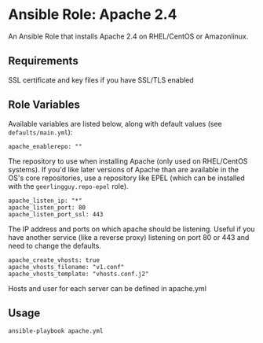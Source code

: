# Ansible Role: Apache 2.4

An Ansible Role that installs Apache 2.4 on RHEL/CentOS or Amazonlinux.

## Requirements
SSL  certificate and key files if you have SSL/TLS enabled

## Role Variables

Available variables are listed below, along with default values (see `defaults/main.yml`):

    apache_enablerepo: ""

The repository to use when installing Apache (only used on RHEL/CentOS systems). If you'd like later versions of Apache than are available in the OS's core repositories, use a repository like EPEL (which can be installed with the `geerlingguy.repo-epel` role).

    apache_listen_ip: "*"
    apache_listen_port: 80
    apache_listen_port_ssl: 443

The IP address and ports on which apache should be listening. Useful if you have another service (like a reverse proxy) listening on port 80 or 443 and need to change the defaults.

    apache_create_vhosts: true
    apache_vhosts_filename: "v1.conf"
    apache_vhosts_template: "vhosts.conf.j2"
    
Hosts and user for each server can be defined in apache.yml
    
## Usage
```
ansible-playbook apache.yml

```

